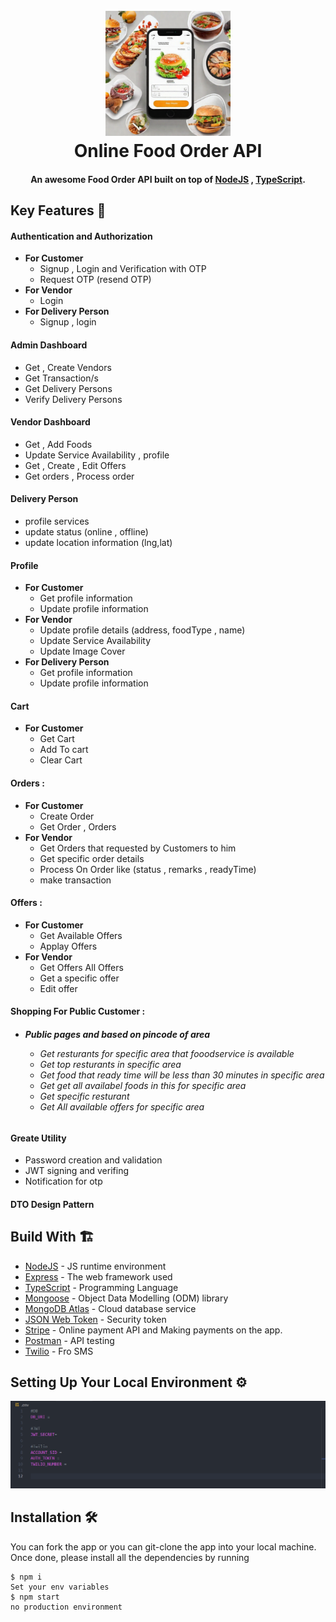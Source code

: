 <h1 align="center">
  <br>
  <img src="https://github.com/aboodmagdy1/Online-Food-Order-API/blob/main/images/online_food_order_app.png" alt="Food App image" width="200">
  <br>
  Online Food Order API

  <br>
</h1>

<h4 align="center">An awesome Food Order API built on top of <a href="https://nodejs.org/en/" target="_blank">NodeJS</a> , <a href="https://www.typescriptlang.org/" target="_blank">TypeScript</a>.</h4>

## Key Features 📝

#### Authentication and Authorization
  - **For Customer**
    - Signup , Login and Verification with OTP
    - Request OTP (resend OTP)
  - **For Vendor** 
    - Login 
  - **For Delivery Person**
    - Signup , login  


#### Admin Dashboard
  - Get , Create Vendors
  - Get Transaction/s
  - Get Delivery Persons 
  - Verify Delivery Persons

#### Vendor Dashboard
  - Get , Add Foods
  - Update Service Availability , profile
  - Get , Create , Edit Offers 
  - Get orders , Process order 


#### Delivery Person 
  -  profile services 
  - update status (online , offline)
  - update location information (lng,lat) 
  


#### Profile 
  - **For Customer**
      - Get profile information
      - Update profile information
  - **For Vendor**
      - Update profile details (address, foodType , name)
      - Update Service Availability
      - Update Image Cover 
  - **For Delivery Person**
      - Get profile information
      - Update profile information

#### Cart  
  - **For Customer** 
    - Get Cart 
    - Add To cart 
    - Clear Cart

#### Orders :
   - **For Customer** 
      - Create Order 
      - Get Order , Orders 
   - **For Vendor** 
      - Get Orders that requested by Customers to him  
      - Get specific order details
      - Process On Order like (status , remarks , readyTime)
      - make  transaction 
#### Offers :
  - **For Customer** 
      - Get Available Offers
      - Applay Offers 
  - **For Vendor** 
      - Get Offers All Offers 
      - Get a specific offer 
      - Edit offer

#### Shopping For Public Customer  :  
  - **<h6> Public pages and  based on pincode of area**
    -  Get  resturants for specific area that fooodservice is available
    -  Get top resturants  in specific area
    -  Get food that ready time will be less than 30 minutes in specific area
    -  Get get all availabel foods in this for specific area
    -  Get specific resturant  
    -  Get All available offers for specific area

#### Greate Utility 
  - Password creation and validation
  - JWT signing and verifing 
  - Notification for otp 
      
    
#### DTO Design Pattern

## Build With 🏗️

* [NodeJS](https://nodejs.org/en/) - JS runtime environment
* [Express](http://expressjs.com/) - The web framework used
* [TypeScript](https://www.typescriptlang.org/) - Programming Language
* [Mongoose](https://mongoosejs.com/) - Object Data Modelling (ODM) library
* [MongoDB Atlas](https://www.mongodb.com/cloud/atlas) - Cloud database service
* [JSON Web Token](https://jwt.io/) - Security token
* [Stripe](https://stripe.com/) - Online payment API and Making payments on the app.
* [Postman](https://www.getpostman.com/) - API testing 
* [Twilio](https://www.twilio.com/en-us) - Fro SMS 







## Setting Up Your Local Environment ⚙️
![demo-env-file](https://github.com/aboodmagdy1/Online-Food-Order-API/blob/main/images/local-env.png)


## Installation 🛠️
You can fork the app or you can git-clone the app into your local machine. Once done, please install all the
dependencies by running
```
$ npm i
Set your env variables
$ npm start 
no production environment


